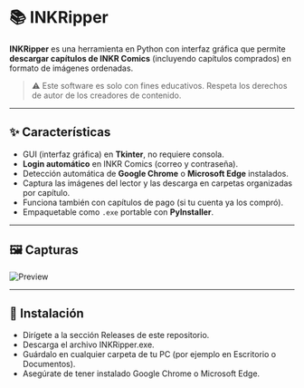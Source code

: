 # 📚 INKRipper

**INKRipper** es una herramienta en Python con interfaz gráfica que permite **descargar capítulos de INKR Comics** (incluyendo capítulos comprados) en formato de imágenes ordenadas.

> ⚠️ Este software es solo con fines educativos. Respeta los derechos de autor de los creadores de contenido.

---

## ✨ Características
- GUI (interfaz gráfica) en **Tkinter**, no requiere consola.
- **Login automático** en INKR Comics (correo y contraseña).
- Detección automática de **Google Chrome** o **Microsoft Edge** instalados.
- Captura las imágenes del lector y las descarga en carpetas organizadas por capítulo.
- Funciona también con capítulos de pago (si tu cuenta ya los compró).
- Empaquetable como `.exe` portable con **PyInstaller**.

---

## 🖼️ Capturas

![Preview](https://i.imgur.com/QEaCsOC.png)

---

## 🔧 Instalación

- Dirígete a la sección Releases de este repositorio.
- Descarga el archivo INKRipper.exe.
- Guárdalo en cualquier carpeta de tu PC (por ejemplo en Escritorio o Documentos).
- Asegúrate de tener instalado Google Chrome o Microsoft Edge.
